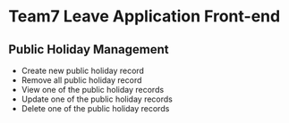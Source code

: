 # Team7 Leave Application Front-end

## Public Holiday Management

- Create new public holiday record
- Remove all public holiday record
- View one of the public holiday records
- Update one of the public holiday records
- Delete one of the public holiday records

